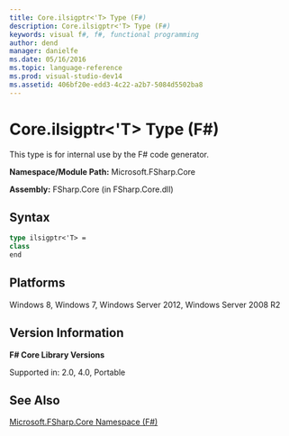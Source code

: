 ```yaml
---
title: Core.ilsigptr<'T> Type (F#)
description: Core.ilsigptr<'T> Type (F#)
keywords: visual f#, f#, functional programming
author: dend
manager: danielfe
ms.date: 05/16/2016
ms.topic: language-reference
ms.prod: visual-studio-dev14
ms.assetid: 406bf20e-edd3-4c22-a2b7-5084d5502ba8 
---
```


# Core.ilsigptr<'T> Type (F#)

This type is for internal use by the F# code generator.

**Namespace/Module Path:** Microsoft.FSharp.Core

**Assembly:** FSharp.Core (in FSharp.Core.dll)


## Syntax

```fsharp
type ilsigptr<'T> =
class
end
```

## Platforms
Windows 8, Windows 7, Windows Server 2012, Windows Server 2008 R2


## Version Information
**F# Core Library Versions**

Supported in: 2.0, 4.0, Portable




## See Also
[Microsoft.FSharp.Core Namespace &#40;F&#35;&#41;](Microsoft.FSharp.Core-Namespace-%5BFSharp%5D.md)

